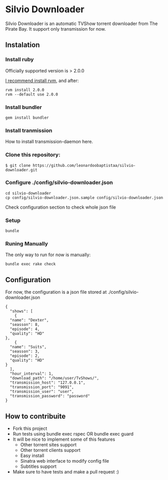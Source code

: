 Silvio Downloader
=================

Silvio Downloader is an automatic TVShow torrent downloader from The Pirate Bay.
It support only transmission for now.

Instalation
-----------

### Install ruby

Officially supported version is > 2.0.0

[I recommend install rvm](https://rvm.io/rvm/install), and after:

```
rvm install 2.0.0
rvm --default use 2.0.0
```

### Install bundler

```
gem install bundler
```

### Install tranmission

How to install transmission-daemon here.

### Clone this repository:

```
$ git clone https://github.com/leonardoobaptistaa/silvio-downloader.git 
```

### Configure ./config/silvio-downloader.json

```
cd silvio-downloader
cp config/silvio-downloader.json.sample config/silvio-downloader.json
```

Check configuration section to check whole json file

### Setup

```
bundle
```

### Runing Manually

The only way to run for now is manually:

```
bundle exec rake check
```

Configuration
-------------

For now, the configuration is a json file stored at ./config/silvio-downloader.json

```
{
  "shows": [
    {
  "name": "Dexter",
  "seasson": 8,
  "episode": 4,
  "quality": "HD"
},
    {
  "name": "Suits",
  "seasson": 3,
  "episode": 2,
  "quality": "HD"
}
  ],
  "hour_interval": 1,
  "download_path": "/home/user/TvShows/",
  "transmission_host": "127.0.0.1",
  "transmission_port": "9091",
  "transmission_user": "user",
  "transmission_password": "password"
}
```

How to contribuite
------------------

* Fork this project
* Run tests using bundle exec rspec OR bundle exec guard
* It will be nice to implement some of this features
  * Other torrent sites support
  * Other torrent clients support
  * Easy install
  * Sinatra web interface to modify config file
  * Subtitles support
* Make sure to have tests and make a pull request :)